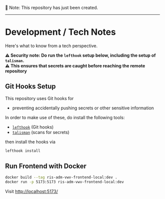 🚧 Note: This repository has just been created. 

---

# Development / Tech Notes
Here's what to know from a tech perspective.

**⚠️ Security note: Do run the `lefthook` setup below, including the setup of `talisman`.<br> 
⚠️ This ensures that secrets are caught before reaching the remote repository**

## Git Hooks Setup
This repository uses Git hooks for
* preventing accidentally pushing secrets or other sensitive information

In order to make use of these, do install the following tools:
* [`lefthook`](https://github.com/evilmartians/lefthook) (Git hooks)
* [`talisman`](https://thoughtworks.github.io/talisman/docs) (scans for secrets)

then install the hooks via
```bash
lefthook install
```

## Run Frontend with Docker

```bash
docker build --tag ris-adm-vwv-frontend-local:dev .
docker run -p 5173:5173 ris-adm-vwv-frontend-local:dev
```

Visit [http://localhost:5173/](http://localhost:5173/)

